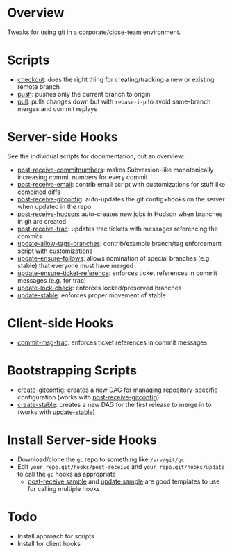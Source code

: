 
Overview
========

Tweaks for using git in a corporate/close-team environment.

Scripts
=======

* [checkout][12]: does the right thing for creating/tracking a new or existing remote branch
* [push][13]: pushes only the current branch to origin
* [pull][14]: pulls changes down but with `rebase-i-p` to avoid same-branch merges and commit replays

[12]: /stephenh/git-central/blob/master/scripts/checkout
[13]: /stephenh/git-central/blob/master/scripts/push
[14]: /stephenh/git-central/blob/master/scripts/pull

Server-side Hooks
=================

See the individual scripts for documentation, but an overview:

* [post-receive-commitnumbers][1]: makes Subversion-like monotonically increasing commit numbers for every commit
* [post-receive-email][2]: contrib email script with customizations for stuff like combined diffs
* [post-receive-gitconfig][3]: auto-updates the git config+hooks on the server when updated in the repo
* [post-receive-hudson][4]: auto-creates new jobs in Hudson when branches in git are created
* [post-receive-trac][5]: updates trac tickets with messages referencing the commits
* [update-allow-tags-branches][6]: contrib/example branch/tag enforcement script with customizations
* [update-ensure-follows][7]: allows nomination of special branches (e.g. stable) that everyone must have merged
* [update-ensure-ticket-reference][8]: enforces ticket references in commit messages (e.g. for trac)
* [update-lock-check][9]: enforces locked/preserved branches
* [update-stable][10]: enforces proper movement of stable

[1]: /stephenh/git-central/blob/master/server/post-receive-commitnumbers
[2]: /stephenh/git-central/blob/master/server/post-receive-email
[3]: /stephenh/git-central/blob/master/server/post-receive-gitconfig
[4]: /stephenh/git-central/blob/master/server/post-receive-hudson
[5]: /stephenh/git-central/blob/master/server/post-receive-trac
[6]: /stephenh/git-central/blob/master/server/update-allow-tags-branches
[7]: /stephenh/git-central/blob/master/server/update-ensure-follows
[8]: /stephenh/git-central/blob/master/server/update-ensure-ticket-reference
[9]: /stephenh/git-central/blob/master/server/update-lost-check
[10]: /stephenh/git-central/blob/master/server/update-stable

Client-side Hooks
=================

* [commit-msg-trac][11]: enforces ticket references in commit messages

[11]: /stephenh/git-central/blob/master/client/commit-msg-trac

Bootstrapping Scripts
=====================

* [create-gitconfig][15]: creates a new DAG for managing repository-specific configuration (works with [post-receive-gitconfig][3])
* [create-stable][16]: creates a new DAG for the first release to merge in to (works with [update-stable][10])

[15]: /stephenh/git-central/blob/master/scripts/create-gitconfig
[16]: /stephenh/git-central/blob/master/scripts/create-stable

Install Server-side Hooks
=========================

* Download/clone the `gc` repo to something like `/srv/git/gc`
* Edit `your_repo.git/hooks/post-receive` and `your_repo.git/hooks/update` to call the `gc` hooks as appropriate
  * [post-receive.sample][17] and [update.sample][18] are good templates to use for calling multiple hooks

[17]: /stephenh/git-central/blob/master/server/post-receive.sample
[18]: /stephenh/git-central/blob/master/server/update.sample

Todo
====

* Install approach for scripts
* Install for client hooks

